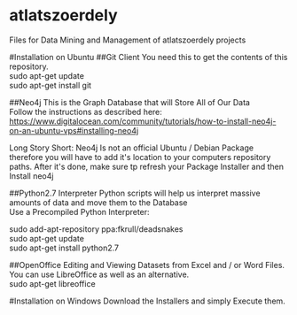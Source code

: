 # atlatszoerdely
Files for Data Mining and Management of atlatszoerdely projects


#Installation on Ubuntu
##Git Client
You need this to get the contents of this repository.  
sudo apt-get update  
sudo apt-get install git  

##Neo4j
This is the Graph Database that will Store All of Our Data  
Follow the instructions as described here: https://www.digitalocean.com/community/tutorials/how-to-install-neo4j-on-an-ubuntu-vps#installing-neo4j  

Long Story Short: Neo4j Is not an official Ubuntu / Debian Package therefore you will have to add it's location to your computers repository paths. After it's done, make sure tp refresh your Package Installer and then Install neo4j

##Python2.7 Interpreter
Python scripts will help us interpret massive amounts of data and move them to the Database  
Use a Precompiled Python Interpreter: 

sudo add-apt-repository ppa:fkrull/deadsnakes  
sudo apt-get update  
sudo apt-get install python2.7  


##OpenOffice
Editing and Viewing Datasets from Excel and / or Word Files. You can use LibreOffice as well as an alternative.  
sudo apt-get libreoffice  

#Installation on Windows
Download the Installers and simply Execute them.

